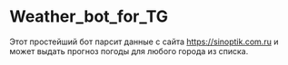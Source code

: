 # Weather_bot_for_TG
Этот простейший бот парсит данные с сайта https://sinoptik.com.ru и может выдать прогноз погоды для любого города из списка.
